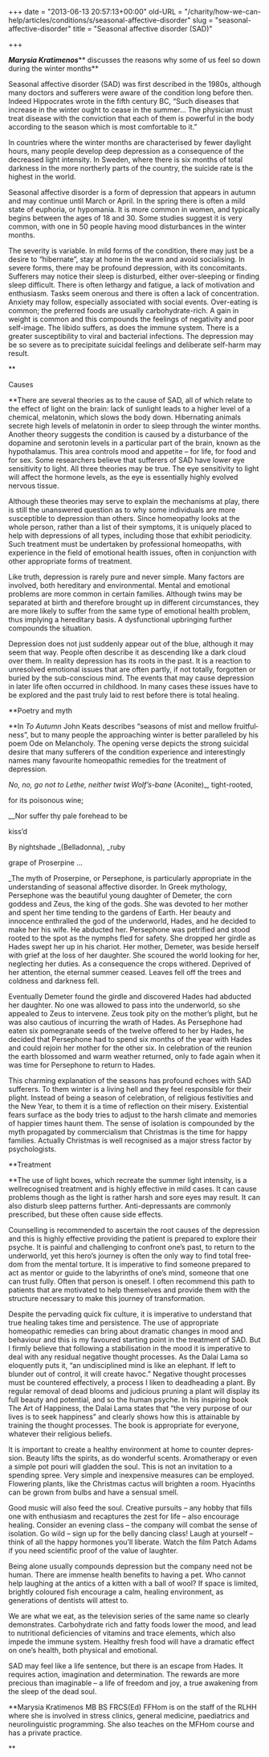 +++
date = "2013-06-13 20:57:13+00:00"
old-URL = "/charity/how-we-can-help/articles/conditions/s/seasonal-affective-disorder"
slug = "seasonal-affective-disorder"
title = "Seasonal affective disorder (SAD)"

+++

_**Marysia Kratimenos**_** discusses the reasons why some of us feel so down during the winter months**

Seasonal affective disorder (SAD) was first described in the 1980s, although many doctors and suffer­ers were aware of the condition long before then. Indeed Hippocrates wrote in the fifth century BC, “Such diseases that increase in the winter ought to cease in the summer… The physician must treat disease with the conviction that each of them is powerful in the body according to the season which is most comfortable to it.”

In countries where the winter months are characterised by fewer daylight hours, many people develop deep depression as a consequence of the decreased light intensity. In Sweden, where there is six months of total darkness in the more northerly parts of the country, the suicide rate is the highest in the world.

Seasonal affective disorder is a form of depression that appears in autumn and may continue until March or April. In the spring there is often a mild state of euphoria, or hypomania. It is more common in women, and typically begins between the ages of 18 and 30. Some studies suggest it is very common, with one in 50 people having mood distur­bances in the winter months.

The severity is variable. In mild forms of the condition, there may just be a desire to “hibernate”, stay at home in the warm and avoid socialising. In severe forms, there may be profound depres­sion, with its concomitants. Sufferers may notice their sleep is disturbed, either over-sleeping or finding sleep difficult. There is often lethargy and fatigue, a lack of motivation and enthusiasm. Tasks seem onerous and there is often a lack of concentration. Anxiety may follow, especially associated with social events. Over-eating is common; the preferred foods are usually carbohydrate-rich. A gain in weight is common and this com­pounds the feelings of negativity and poor self-image. The libido suffers, as does the immune system. There is a greater susceptibility to viral and bac­terial infections. The depression may be so severe as to precipitate suicidal feel­ings and deliberate self-harm may result.

**

Causes

**There are several theories as to the cause of SAD, all of which relate to the effect of light on the brain: lack of sunlight leads to a higher level of a chemical, melatonin, which slows the body down. Hibernating animals secrete high levels of melatonin in order to sleep through the winter months. Another theory sug­gests the condition is caused by a dis­turbance of the dopamine and serotonin levels in a particular part of the brain, known as the hypothalamus. This area controls mood and appetite – for life, for food and for sex. Some researchers believe that sufferers of SAD have lower eye sensitivity to light. All three theories may be true. The eye sensitivity to light will affect the hormone levels, as the eye is essentially highly evolved nervous tissue.

Although these theories may serve to explain the mechanisms at play, there is still the unanswered question as to why some individuals are more susceptible to depression than others. Since home­opathy looks at the whole person, rather than a list of their symptoms, it is uniquely placed to help with depressions of all types, including those that exhibit periodicity. Such treatment must be undertaken by professional homeopaths, with experience in the field of emotional health issues, often in conjunction with other appropriate forms of treatment.

Like truth, depression is rarely pure and never simple. Many factors are involved, both hereditary and environ­mental. Mental and emotional problems are more common in certain families. Although twins may be separated at birth and therefore brought up in different circumstances, they are more likely to suffer from the same type of emotional health problem, thus implying a hered­itary basis. A dysfunctional upbringing further compounds the situation.

Depression does not just suddenly appear out of the blue, although it may seem that way. People often describe it as descending like a dark cloud over them. In reality depression has its roots in the past. It is a reaction to unresolved emotional issues that are often partly, if not totally, forgotten or buried by the sub-conscious mind. The events that may cause depression in later life often occurred in childhood. In many cases these issues have to be explored and the past truly laid to rest before there is total healing.

**Poetry and myth

**In _To Autumn_ John Keats describes “seasons of mist and mellow fruitful­ness”, but to many people the approach­ing winter is better paralleled by his poem Ode on Melancholy. The opening verse depicts the strong suicidal desire that many sufferers of the condition experience and interestingly names many favourite homeopathic remedies for the treatment of depression.

_No, no, go not to Lethe, neither twist Wolf’s-bane_ (Aconite)_, tight-rooted,

for its poisonous wine;

__Nor suffer thy pale forehead to be

kiss’d

By nightshade _(Belladonna), _ruby

grape of Proserpine ...

_The myth of Proserpine, or Persephone, is particularly appropriate in the under­standing of seasonal affective disorder. In Greek mythology, Persephone was the beautiful young daughter of Demeter, the corn goddess and Zeus, the king of the gods. She was devoted to her mother and spent her time tending to the gar­dens of Earth. Her beauty and innocence enthralled the god of the underworld, Hades, and he decided to make her his wife. He abducted her. Persephone was petrified and stood rooted to the spot as the nymphs fled for safety. She dropped her girdle as Hades swept her up in his chariot. Her mother, Demeter, was beside herself with grief at the loss of her daughter. She scoured the world look­ing for her, neglecting her duties. As a consequence the crops withered. Deprived of her attention, the eternal summer ceased. Leaves fell off the trees and coldness and darkness fell.

Eventually Demeter found the girdle and discovered Hades had abducted her daughter. No one was allowed to pass into the underworld, so she appealed to Zeus to intervene. Zeus took pity on the mother’s plight, but he was also cautious of incurring the wrath of Hades. As Persephone had eaten six pomegranate seeds of the twelve offered to her by Hades, he decided that Persephone had to spend six months of the year with Hades and could rejoin her mother for the other six. In celebration of the reunion the earth blossomed and warm weather returned, only to fade again when it was time for Persephone to return to Hades.

This charming explanation of the seasons has profound echoes with SAD sufferers. To them winter is a living hell and they feel responsible for their plight. Instead of being a season of celebration, of religious festivities and the New Year, to them it is a time of reflection on their misery. Existential fears surface as the body tries to adjust to the harsh climate and memories of happier times haunt them. The sense of isolation is com­pounded by the myth propagated by commercialism that Christmas is the time for happy families. Actually Christ­mas is well recognised as a major stress factor by psychologists.

**Treatment

**The use of light boxes, which recreate the summer light intensity, is a well­recognised treatment and is highly effec­tive in mild cases. It can cause problems though as the light is rather harsh and sore eyes may result. It can also disturb sleep patterns further. Anti-depressants are commonly prescribed, but these often cause side effects.

Counselling is recommended to ascertain the root causes of the depres­sion and this is highly effective provid­ing the patient is prepared to explore their psyche. It is painful and challeng­ing to confront one’s past, to return to the underworld, yet this hero’s journey is often the only way to find total free­dom from the mental torture. It is imper­ative to find someone prepared to act as mentor or guide to the labyrinths of one’s mind, someone that one can trust fully. Often that person is oneself. I often recommend this path to patients that are motivated to help themselves and pro­vide them with the structure necessary to make this journey of transformation.

Despite the pervading quick fix cul­ture, it is imperative to understand that true healing takes time and persistence. The use of appropriate homeopathic remedies can bring about dramatic changes in mood and behaviour and this is my favoured starting point in the treatment of SAD. But I firmly believe that following a stabilisation in the mood it is imperative to deal with any residual negative thought processes. As the Dalai Lama so eloquently puts it, “an undisciplined mind is like an ele­phant. If left to blunder out of control, it will create havoc.” Negative thought processes must be countered effectively, a process I liken to deadheading a plant. By regular removal of dead blooms and judicious pruning a plant will display its full beauty and potential, and so the human psyche. In his inspiring book The Art of Happiness, the Dalai Lama states that “the very purpose of our lives is to seek happiness” and clearly shows how this is attainable by training the thought processes. The book is appro­priate for everyone, whatever their reli­gious beliefs.

It is important to create a healthy environment at home to counter depres­sion. Beauty lifts the spirits, as do wonderful scents. Aromatherapy or even a simple pot pouri will gladden the soul. This is not an invitation to a spending spree. Very simple and inexpensive meas­ures can be employed. Flowering plants, like the Christmas cactus will brighten a room. Hyacinths can be grown from bulbs and have a sensual smell.

Good music will also feed the soul. Creative pursuits – any hobby that fills one with enthusiasm and recaptures the zest for life – also encourage healing. Consider an evening class – the company will combat the sense of isolation. Go wild – sign up for the belly dancing class! Laugh at yourself – think of all the happy hormones you’ll liberate. Watch the film Patch Adams if you need sci­entific proof of the value of laughter.

Being alone usually compounds depression but the company need not be human. There are immense health bene­fits to having a pet. Who cannot help laughing at the antics of a kitten with a ball of wool? If space is limited, brightly coloured fish encourage a calm, healing environment, as generations of dentists will attest to.

We are what we eat, as the television series of the same name so clearly demonstrates. Carbohydrate rich and fatty foods lower the mood, and lead to nutritional deficiencies of vitamins and trace elements, which also impede the immune system. Healthy fresh food will have a dramatic effect on one’s health, both physical and emotional.

SAD may feel like a life sentence, but there is an escape from Hades. It requires action, imagination and determination. The rewards are more precious than imaginable – a life of freedom and joy, a true awakening from the sleep of the dead soul.

**Marysia Kratimenos MB BS FRCS(Ed) FFHom is on the staff of the RLHH where she is involved in stress clinics, general medicine, paediatrics and neurolinguistic pro­gramming. She also teaches on the MFHom course and has a private practice.

**
